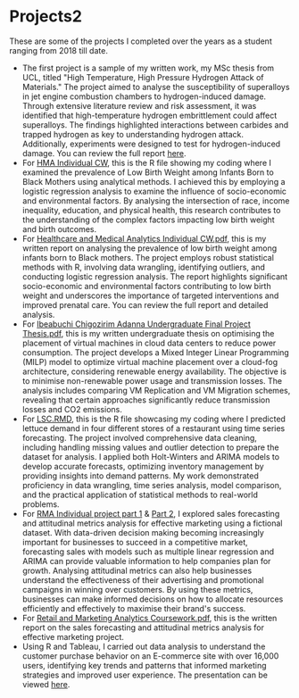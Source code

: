  # Projects2
 These are some of the projects I completed over the years as a student ranging from 2018 till date.
 - The first project is a sample of my written work, my MSc thesis from UCL, titled "High Temperature, High Pressure Hydrogen Attack of Materials."
   The project aimed to analyse the susceptibility of superalloys in jet engine combustion chambers to hydrogen-induced damage. Through extensive literature review and risk assessment,
   it was identified that high-temperature hydrogen embrittlement could affect superalloys. The findings highlighted interactions between carbides and trapped hydrogen as key to understanding hydrogen attack.
    Additionally, experiments were designed to test for hydrogen-induced damage. You can review the full report [here](Chigozirim%20Adanna%20Ibeabuchi%20(MSc%20Thesis).pdf).
 - For [HMA Individual CW](HMA%20Individual%20CW.Rmd), this is the R file showing my coding where I examined the prevalence of Low Birth Weight among Infants Born to Black Mothers using analytical methods.
   I achieved this by employing a logistic regression analysis to examine the influence of socio-economic and environmental factors.
   By analysing the intersection of race, income inequality, education, and physical health, this research contributes to the understanding of the complex factors impacting low birth weight and birth outcomes.
 - For [Healthcare and Medical Analytics Individual CW.pdf](Healthcare%20and%20Medical%20Analytics%20Individual%20CW.pdf), this is my written report on analysing the prevalence of low birth weight among infants born to Black mothers.
   The project employs robust statistical methods with R, involving data wrangling, identifying outliers, and conducting logistic regression analysis.
   The report highlights significant socio-economic and environmental factors contributing to low birth weight and underscores the importance of targeted interventions and improved prenatal care.
   You can review the full report and detailed analysis.
 - For [Ibeabuchi Chigozirim Adanna Undergraduate Final Project Thesis.pdf](Ibeabuchi%20Chigozirim%20Adanna%20Undergraduate%20Final%20Project%20Thesis.pdf), this is my written undergraduate thesis on optimising the placement of virtual machines in cloud data centers to reduce power consumption.
   The project develops a Mixed Integer Linear Programming (MILP) model to optimize virtual machine placement over a cloud-fog architecture, considering renewable energy availability.
   The objective is to minimise non-renewable power usage and transmission losses.
   The analysis includes comparing VM Replication and VM Migration schemes, revealing that certain approaches significantly reduce transmission losses and CO2 emissions.
 - For [LSC.RMD](LSC.Rmd), this is the R file showcasing my coding where I predicted lettuce demand in four different stores of a restaurant using time series forecasting.
  The project involved comprehensive data cleaning, including handling missing values and outlier detection to prepare the dataset for analysis.
  I applied both Holt-Winters and ARIMA models to develop accurate forecasts, optimizing inventory management by providing insights into demand patterns.
  My work demonstrated proficiency in data wrangling, time series analysis, model comparison, and the practical application of statistical methods to real-world problems.
 - For [RMA Individual project part 1](RMA%20Individual%20Project.Rmd)  & [Part 2](RMA%20Individual%20Project%20Part%202.Rmd), I  explored sales forecasting and attitudinal metrics analysis for effective marketing using a fictional dataset. With data-driven decision making becoming increasingly important for businesses to succeed in a competitive market, forecasting sales with models such as multiple linear regression and ARIMA can provide valuable information to help companies plan for growth.
   Analysing attitudinal metrics can also help businesses understand the effectiveness of their advertising and promotional campaigns in winning over customers.
   By using these metrics, businesses can make informed decisions on how to allocate resources efficiently and effectively to maximise their brand's success.
- For [Retail and Marketing Analytics Coursework.pdf](Retail%20and%20Marketing%20Analytics%20Coursework.pdf), this is the written report on the sales forecasting and attitudinal metrics analysis for effective marketing project.
- Using R and Tableau, I carried out data analysis to understand the customer purchase behavior on an E-commerce site with over 16,000 users, identifying key trends and patterns that informed marketing strategies and improved user experience. The presentation can be viewed [here](Understanding%20Customer%20Purchase%20Behavior%20on%20E-Commerce%20Sites.pdf).
